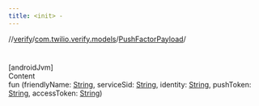 ```yaml
---
title: <init> -
---
```

//[verify](../../index.md)/[com.twilio.verify.models](../index.md)/[PushFactorPayload](index.md)/[<init>](-init-.md)



# <init>  
[androidJvm]  
Content  
fun [<init>](-init-.md)(friendlyName: [String](https://kotlinlang.org/api/latest/jvm/stdlib/kotlin/-string/index.html), serviceSid: [String](https://kotlinlang.org/api/latest/jvm/stdlib/kotlin/-string/index.html), identity: [String](https://kotlinlang.org/api/latest/jvm/stdlib/kotlin/-string/index.html), pushToken: [String](https://kotlinlang.org/api/latest/jvm/stdlib/kotlin/-string/index.html), accessToken: [String](https://kotlinlang.org/api/latest/jvm/stdlib/kotlin/-string/index.html))  



